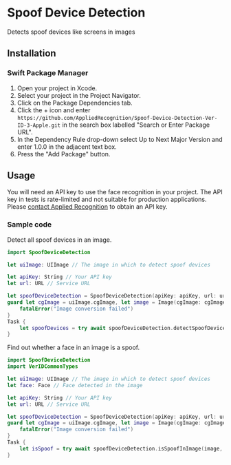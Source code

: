 # Spoof Device Detection

Detects spoof devices like screens in images

## Installation

### Swift Package Manager

1. Open your project in Xcode.
2. Select your project in the Project Navigator.
3. Click on the Package Dependencies tab.
4. Click the + icon and enter `https://github.com/AppliedRecognition/Spoof-Device-Detection-Ver-ID-3-Apple.git` in the search box labelled "Search or Enter Package URL".
5. In the Dependency Rule drop-down select Up to Next Major Version and enter 1.0.0 in the adjacent text box.
6. Press the "Add Package" button.

## Usage

You will need an API key to use the face recognition in your project. The API key in tests is rate-limited and not suitable for production applications. Please [contact Applied Recognition](mailto:support@appliedrecognition.com) to obtain an API key.

### Sample code

Detect all spoof devices in an image.

```swift
import SpoofDeviceDetection

let uiImage: UIImage // The image in which to detect spoof devices

let apiKey: String // Your API key
let url: URL // Service URL

let spoofDeviceDetection = SpoofDeviceDetection(apiKey: apiKey, url: url)
guard let cgImage = uiImage.cgImage, let image = Image(cgImage: cgImage) else {
    fatalError("Image conversion failed")
}
Task {
    let spoofDevices = try await spoofDeviceDetection.detectSpoofDevicesInImage(image)
}
```

Find out whether a face in an image is a spoof.

```swift
import SpoofDeviceDetection
import VerIDCommonTypes

let uiImage: UIImage // The image in which to detect spoof devices
let face: Face // Face detected in the image

let apiKey: String // Your API key
let url: URL // Service URL

let spoofDeviceDetection = SpoofDeviceDetection(apiKey: apiKey, url: url)
guard let cgImage = uiImage.cgImage, let image = Image(cgImage: cgImage) else {
    fatalError("Image conversion failed")
}
Task {
    let isSpoof = try await spoofDeviceDetection.isSpoofInImage(image, regionOfInterest: face.bounds)
}
```
